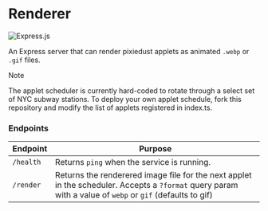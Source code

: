 # Renderer

![Express.js](https://img.shields.io/badge/express.js-%23404d59.svg?style=flat&logo=express&logoColor=%2361DAFB)

An Express server that can render pixiedust applets as animated `.webp` or `.gif` files.

> [!NOTE]  
> The applet scheduler is currently hard-coded to rotate through a select set of NYC subway stations. To deploy your own applet schedule, fork this repository and modify the list of applets registered in index.ts.

### Endpoints

| Endpoint  | Purpose                                                                                                                                                   |
| --------- | --------------------------------------------------------------------------------------------------------------------------------------------------------- |
| `/health` | Returns `ping` when the service is running.                                                                                                               |
| `/render` | Returns the renderered image file for the next applet in the scheduler. Accepts a `?format` query param with a value of `webp` or `gif` (defaults to gif) |
